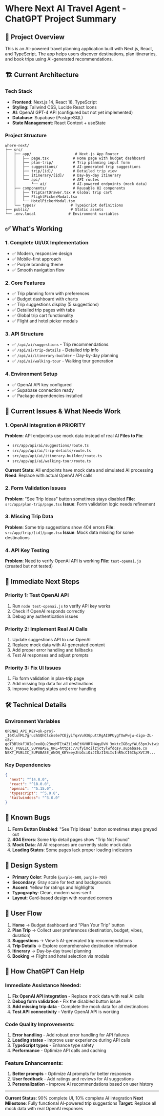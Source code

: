 # Where Next AI Travel Agent - ChatGPT Project Summary

## 🎯 **Project Overview**
This is an AI-powered travel planning application built with Next.js, React, and TypeScript. The app helps users discover destinations, plan itineraries, and book trips using AI-generated recommendations.

## 🏗️ **Current Architecture**

### **Tech Stack**
- **Frontend**: Next.js 14, React 18, TypeScript
- **Styling**: Tailwind CSS, Lucide React Icons
- **AI**: OpenAI GPT-4 API (configured but not yet implemented)
- **Database**: Supabase (PostgreSQL)
- **State Management**: React Context + useState

### **Project Structure**
```
where-next/
├── src/
│   ├── app/                    # Next.js App Router
│   │   ├── page.tsx           # Home page with budget dashboard
│   │   ├── plan-trip/         # Trip planning input form
│   │   ├── suggestions/       # AI-generated trip suggestions
│   │   ├── trip/[id]/         # Detailed trip view
│   │   ├── itinerary/[id]/    # Day-by-day itinerary
│   │   └── api/               # API routes
│   │       └── ai/            # AI-powered endpoints (mock data)
│   ├── components/            # Reusable UI components
│   │   ├── TripCartDrawer.tsx # Global trip cart
│   │   ├── FlightPickerModal.tsx
│   │   └── HotelPickerModal.tsx
│   └── types/                # TypeScript definitions
├── public/                   # Static assets
└── .env.local               # Environment variables
```

## ✅ **What's Working**

### **1. Complete UI/UX Implementation**
- ✅ Modern, responsive design
- ✅ Mobile-first approach
- ✅ Purple branding theme
- ✅ Smooth navigation flow

### **2. Core Features**
- ✅ Trip planning form with preferences
- ✅ Budget dashboard with charts
- ✅ Trip suggestions display (5 suggestions)
- ✅ Detailed trip pages with tabs
- ✅ Global trip cart functionality
- ✅ Flight and hotel picker modals

### **3. API Structure**
- ✅ `/api/ai/suggestions` - Trip recommendations
- ✅ `/api/ai/trip-details` - Detailed trip info
- ✅ `/api/ai/itinerary-builder` - Day-by-day planning
- ✅ `/api/ai/walking-tour` - Walking tour generation

### **4. Environment Setup**
- ✅ OpenAI API key configured
- ✅ Supabase connection ready
- ✅ Package dependencies installed

## 🔄 **Current Issues & What Needs Work**

### **1. OpenAI Integration** 🔥 **PRIORITY**
**Problem**: API endpoints use mock data instead of real AI
**Files to Fix**:
- `src/app/api/ai/suggestions/route.ts`
- `src/app/api/ai/trip-details/route.ts`
- `src/app/api/ai/itinerary-builder/route.ts`
- `src/app/api/ai/walking-tour/route.ts`

**Current State**: All endpoints have mock data and simulated AI processing
**Need**: Replace with actual OpenAI API calls

### **2. Form Validation Issues**
**Problem**: "See Trip Ideas" button sometimes stays disabled
**File**: `src/app/plan-trip/page.tsx`
**Issue**: Form validation logic needs refinement

### **3. Missing Trip Data**
**Problem**: Some trip suggestions show 404 errors
**File**: `src/app/trip/[id]/page.tsx`
**Issue**: Mock data missing for some destinations

### **4. API Key Testing**
**Problem**: Need to verify OpenAI API is working
**File**: `test-openai.js` (created but not tested)

## 🎯 **Immediate Next Steps**

### **Priority 1: Test OpenAI API**
1. Run `node test-openai.js` to verify API key works
2. Check if OpenAI responds correctly
3. Debug any authentication issues

### **Priority 2: Implement Real AI Calls**
1. Update suggestions API to use OpenAI
2. Replace mock data with AI-generated content
3. Add proper error handling and fallbacks
4. Test AI responses and adjust prompts

### **Priority 3: Fix UI Issues**
1. Fix form validation in plan-trip page
2. Add missing trip data for all destinations
3. Improve loading states and error handling

## 🛠️ **Technical Details**

### **Environment Variables**
```env
OPENAI_API_KEY=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
NEXT_PUBLIC_SUPABASE_URL=https://ufyimcilzjctylwfdqsy.supabase.co
NEXT_PUBLIC_SUPABASE_ANON_KEY=eyJhbGciOiJIUzI1NiIsInR5cCI6IkpXVCJ9...
```

### **Key Dependencies**
```json
{
  "next": "^14.0.0",
  "react": "^18.0.0",
  "openai": "^5.15.0",
  "typescript": "^5.0.0",
  "tailwindcss": "^3.0.0"
}
```

## 🐛 **Known Bugs**

1. **Form Button Disabled**: "See Trip Ideas" button sometimes stays greyed out
2. **404 Errors**: Some trip detail pages show "Trip Not Found"
3. **Mock Data**: All AI responses are currently static mock data
4. **Loading States**: Some pages lack proper loading indicators

## 🎨 **Design System**

- **Primary Color**: Purple (`purple-600`, `purple-700`)
- **Secondary**: Gray scale for text and backgrounds
- **Accent**: Yellow for ratings and highlights
- **Typography**: Clean, modern sans-serif
- **Layout**: Card-based design with rounded corners

## 📱 **User Flow**

1. **Home** → Budget dashboard and "Plan Your Trip" button
2. **Plan Trip** → Collect user preferences (destination, budget, vibes, duration)
3. **Suggestions** → View 5 AI-generated trip recommendations
4. **Trip Details** → Explore comprehensive destination information
5. **Itinerary** → Day-by-day travel planning
6. **Booking** → Flight and hotel selection via modals

## 🤝 **How ChatGPT Can Help**

### **Immediate Assistance Needed**:
1. **Fix OpenAI API integration** - Replace mock data with real AI calls
2. **Debug form validation** - Fix the disabled button issue
3. **Add missing trip data** - Complete the mock data for all destinations
4. **Test API connectivity** - Verify OpenAI API is working

### **Code Quality Improvements**:
1. **Error handling** - Add robust error handling for API failures
2. **Loading states** - Improve user experience during API calls
3. **TypeScript types** - Enhance type safety
4. **Performance** - Optimize API calls and caching

### **Feature Enhancements**:
1. **Better prompts** - Optimize AI prompts for better responses
2. **User feedback** - Add ratings and reviews for AI suggestions
3. **Personalization** - Improve AI recommendations based on user history

---

**Current Status**: 90% complete UI, 10% complete AI integration
**Next Milestone**: Fully functional AI-powered trip suggestions
**Target**: Replace all mock data with real OpenAI responses
